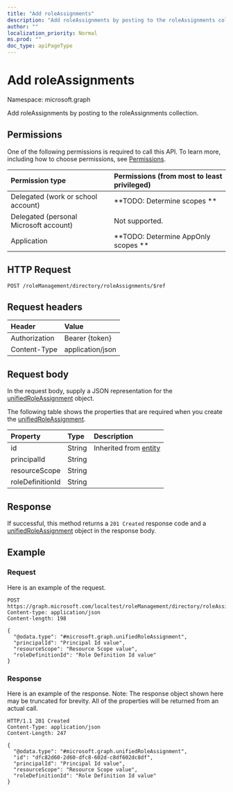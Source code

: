 ```yaml
---
title: "Add roleAssignments"
description: "Add roleAssignments by posting to the roleAssignments collection."
author: ""
localization_priority: Normal
ms.prod: ""
doc_type: apiPageType
---
```


# Add roleAssignments

Namespace: microsoft.graph

Add roleAssignments by posting to the roleAssignments collection.

## Permissions
One of the following permissions is required to call this API. To learn more, including how to choose permissions, see [Permissions](/concepts/permissions-reference.md).

|Permission type|Permissions (from most to least privileged)|
|:---|:---|
|Delegated (work or school account)|**TODO: Determine scopes **|
|Delegated (personal Microsoft account)|Not supported.|
|Application|**TODO: Determine AppOnly scopes **|

## HTTP Request
<!-- {
  "blockType": "ignored"
}
-->
``` http
POST /roleManagement/directory/roleAssignments/$ref
```

## Request headers
|Header|Value|
|:---|:---|
|Authorization|Bearer {token}|
|Content-Type|application/json|

## Request body
In the request body, supply a JSON representation for the [unifiedRoleAssignment](../resources/unifiedroleassignment.md) object.

The following table shows the properties that are required when you create the [unifiedRoleAssignment](../resources/unifiedroleassignment.md).

|Property|Type|Description|
|:---|:---|:---|
|id|String| Inherited from [entity](../resources/entity.md)|
|principalId|String||
|resourceScope|String||
|roleDefinitionId|String||



## Response
If successful, this method returns a `201 Created` response code and a [unifiedRoleAssignment](../resources/unifiedroleassignment.md) object in the response body.

## Example

### Request
Here is an example of the request.
<!-- {
  "blockType": "request",
  "name": "create_unifiedroleassignment_from_"
}
-->
``` http
POST https://graph.microsoft.com/localtest/roleManagement/directory/roleAssignments
Content-type: application/json
Content-length: 198

{
  "@odata.type": "#microsoft.graph.unifiedRoleAssignment",
  "principalId": "Principal Id value",
  "resourceScope": "Resource Scope value",
  "roleDefinitionId": "Role Definition Id value"
}
```

### Response
Here is an example of the response. Note: The response object shown here may be truncated for brevity. All of the properties will be returned from an actual call.
<!-- {
  "blockType": "response",
  "truncated": true,
  "@odata.type": "microsoft.graph.unifiedroleassignment"
}
-->
``` http
HTTP/1.1 201 Created
Content-Type: application/json
Content-Length: 247

{
  "@odata.type": "#microsoft.graph.unifiedRoleAssignment",
  "id": "dfc82d60-2d60-dfc8-602d-c8df602dc8df",
  "principalId": "Principal Id value",
  "resourceScope": "Resource Scope value",
  "roleDefinitionId": "Role Definition Id value"
}
```

